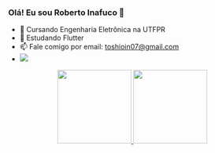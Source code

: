### Olá! Eu sou Roberto Inafuco 👋

- 🔭 Cursando Engenharia Eletrônica na UTFPR
- 🌱 Estudando Flutter
- 📫 Fale comigo por email: toshioin07@gmail.com
- <a href="https://www.linkedin.com/in/roberto-inafuco-3333b71a9/" target="_blank"><img src="https://img.shields.io/badge/-LinkedIn-%230077B5?style=for-the-badge&logo=linkedin&logoColor=white" target="_blank"></a>

<div align="center">
  <a href="https://github.com/ToshioInafuco">
  <img height="150em" src="https://github-readme-stats.vercel.app/api?username=ToshioInafuco&show_icons=true&theme=github_dark&include_all_commits=true&count_private=true"/>
  <img height="150em" src="https://github-readme-stats.vercel.app/api/top-langs/?username=ToshioInafuco&layout=compact&langs_count=7&theme=github_dark"/>
</div>
<!-- <div style="display: inline_block"><br>
  <img align="center" alt="Python" height="30" width="40" src="https://raw.githubusercontent.com/devicons/devicon/master/icons/python/python-original.svg">
  <img align="center" alt="Python" height="30" width="40" src="https://cdn.jsdelivr.net/gh/devicons/devicon/icons/c/c-original.svg" />
<!--   <img align="center" alt="Js" height="30" width="40" src="https://raw.githubusercontent.com/devicons/devicon/master/icons/javascript/javascript-plain.svg"> -->
<!--   <img align="center" alt="React" height="30" width="40" src="https://raw.githubusercontent.com/devicons/devicon/master/icons/react/react-original.svg"> -->
  
</div>
  
  ##
